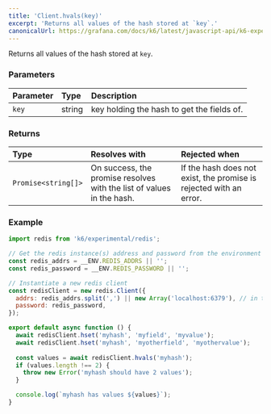 ```yaml
---
title: 'Client.hvals(key)'
excerpt: 'Returns all values of the hash stored at `key`.'
canonicalUrl: https://grafana.com/docs/k6/latest/javascript-api/k6-experimental/redis/client/client-hvals/
---
```


Returns all values of the hash stored at `key`.

### Parameters

| Parameter | Type   | Description                                |
| :-------- | :----- | :----------------------------------------- |
| `key`     | string | key holding the hash to get the fields of. |


### Returns

| Type                | Resolves with                                                         | Rejected when                                                      |
| :------------------ | :-------------------------------------------------------------------- | :----------------------------------------------------------------- |
| `Promise<string[]>` | On success, the promise resolves with the list of values in the hash. | If the hash does not exist, the promise is rejected with an error. |

### Example

<CodeGroup labels={[]}>

```javascript
import redis from 'k6/experimental/redis';

// Get the redis instance(s) address and password from the environment
const redis_addrs = __ENV.REDIS_ADDRS || '';
const redis_password = __ENV.REDIS_PASSWORD || '';

// Instantiate a new redis client
const redisClient = new redis.Client({
  addrs: redis_addrs.split(',') || new Array('localhost:6379'), // in the form of 'host:port', separated by commas
  password: redis_password,
});

export default async function () {
  await redisClient.hset('myhash', 'myfield', 'myvalue');
  await redisClient.hset('myhash', 'myotherfield', 'myothervalue');
  
  const values = await redisClient.hvals('myhash');
  if (values.length !== 2) {
    throw new Error('myhash should have 2 values');
  }

  console.log(`myhash has values ${values}`);
}
```

</CodeGroup>